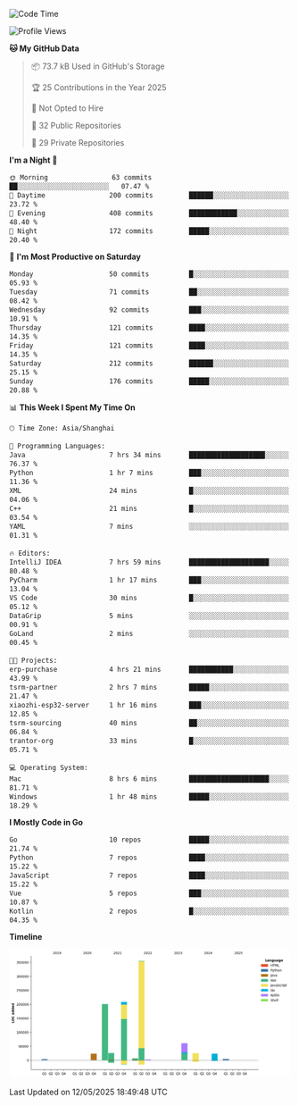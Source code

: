 <!--START_SECTION:waka-->
![Code Time](http://img.shields.io/badge/Code%20Time-4%2C152%20hrs%2057%20mins-blue)

![Profile Views](http://img.shields.io/badge/Profile%20Views-0-blue)

**🐱 My GitHub Data** 

> 📦 73.7 kB Used in GitHub's Storage 
 > 
> 🏆 25 Contributions in the Year 2025
 > 
> 🚫 Not Opted to Hire
 > 
> 📜 32 Public Repositories 
 > 
> 🔑 29 Private Repositories 
 > 
**I'm a Night 🦉** 

```text
🌞 Morning                63 commits          ██░░░░░░░░░░░░░░░░░░░░░░░   07.47 % 
🌆 Daytime                200 commits         ██████░░░░░░░░░░░░░░░░░░░   23.72 % 
🌃 Evening                408 commits         ████████████░░░░░░░░░░░░░   48.40 % 
🌙 Night                  172 commits         █████░░░░░░░░░░░░░░░░░░░░   20.40 % 
```
📅 **I'm Most Productive on Saturday** 

```text
Monday                   50 commits          █░░░░░░░░░░░░░░░░░░░░░░░░   05.93 % 
Tuesday                  71 commits          ██░░░░░░░░░░░░░░░░░░░░░░░   08.42 % 
Wednesday                92 commits          ███░░░░░░░░░░░░░░░░░░░░░░   10.91 % 
Thursday                 121 commits         ████░░░░░░░░░░░░░░░░░░░░░   14.35 % 
Friday                   121 commits         ████░░░░░░░░░░░░░░░░░░░░░   14.35 % 
Saturday                 212 commits         ██████░░░░░░░░░░░░░░░░░░░   25.15 % 
Sunday                   176 commits         █████░░░░░░░░░░░░░░░░░░░░   20.88 % 
```


📊 **This Week I Spent My Time On** 

```text
🕑︎ Time Zone: Asia/Shanghai

💬 Programming Languages: 
Java                     7 hrs 34 mins       ███████████████████░░░░░░   76.37 % 
Python                   1 hr 7 mins         ███░░░░░░░░░░░░░░░░░░░░░░   11.36 % 
XML                      24 mins             █░░░░░░░░░░░░░░░░░░░░░░░░   04.06 % 
C++                      21 mins             █░░░░░░░░░░░░░░░░░░░░░░░░   03.54 % 
YAML                     7 mins              ░░░░░░░░░░░░░░░░░░░░░░░░░   01.31 % 

🔥 Editors: 
IntelliJ IDEA            7 hrs 59 mins       ████████████████████░░░░░   80.48 % 
PyCharm                  1 hr 17 mins        ███░░░░░░░░░░░░░░░░░░░░░░   13.04 % 
VS Code                  30 mins             █░░░░░░░░░░░░░░░░░░░░░░░░   05.12 % 
DataGrip                 5 mins              ░░░░░░░░░░░░░░░░░░░░░░░░░   00.91 % 
GoLand                   2 mins              ░░░░░░░░░░░░░░░░░░░░░░░░░   00.45 % 

🐱‍💻 Projects: 
erp-purchase             4 hrs 21 mins       ███████████░░░░░░░░░░░░░░   43.99 % 
tsrm-partner             2 hrs 7 mins        █████░░░░░░░░░░░░░░░░░░░░   21.47 % 
xiaozhi-esp32-server     1 hr 16 mins        ███░░░░░░░░░░░░░░░░░░░░░░   12.85 % 
tsrm-sourcing            40 mins             ██░░░░░░░░░░░░░░░░░░░░░░░   06.84 % 
trantor-org              33 mins             █░░░░░░░░░░░░░░░░░░░░░░░░   05.71 % 

💻 Operating System: 
Mac                      8 hrs 6 mins        ████████████████████░░░░░   81.71 % 
Windows                  1 hr 48 mins        █████░░░░░░░░░░░░░░░░░░░░   18.29 % 
```

**I Mostly Code in Go** 

```text
Go                       10 repos            █████░░░░░░░░░░░░░░░░░░░░   21.74 % 
Python                   7 repos             ████░░░░░░░░░░░░░░░░░░░░░   15.22 % 
JavaScript               7 repos             ████░░░░░░░░░░░░░░░░░░░░░   15.22 % 
Vue                      5 repos             ███░░░░░░░░░░░░░░░░░░░░░░   10.87 % 
Kotlin                   2 repos             █░░░░░░░░░░░░░░░░░░░░░░░░   04.35 % 
```



**Timeline**

![Lines of Code chart](https://raw.githubusercontent.com/youtiaoguagua/youtiaoguagua/master/assets/bar_graph.png)


 Last Updated on 12/05/2025 18:49:48 UTC
<!--END_SECTION:waka-->